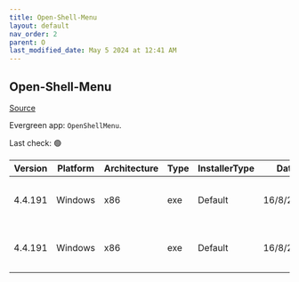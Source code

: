```yaml
---
title: Open-Shell-Menu
layout: default
nav_order: 2
parent: O
last_modified_date: May 5 2024 at 12:41 AM
---
```


## Open-Shell-Menu

[Source](https://open-shell.github.io/Open-Shell-Menu/)

Evergreen app: `OpenShellMenu`. 

Last check: 🟢

| Version | Platform | Architecture | Type | InstallerType | Date      | Size    | URI                                                                                                                                                                                                        |
| ------- | -------- | ------------ | ---- | ------------- | --------- | ------- | ---------------------------------------------------------------------------------------------------------------------------------------------------------------------------------------------------------- |
| 4.4.191 | Windows  | x86          | exe  | Default       | 16/8/2023 | 8262656 | [https://github.com/Open-Shell/Open-Shell-Menu/releases/download/v4.4.191/OpenShellSetup_4_4_191.exe](https://github.com/Open-Shell/Open-Shell-Menu/releases/download/v4.4.191/OpenShellSetup_4_4_191.exe) |
| 4.4.191 | Windows  | x86          | exe  | Default       | 16/8/2023 | 668672  | [https://github.com/Open-Shell/Open-Shell-Menu/releases/download/v4.4.191/Utility.exe](https://github.com/Open-Shell/Open-Shell-Menu/releases/download/v4.4.191/Utility.exe)                               |
